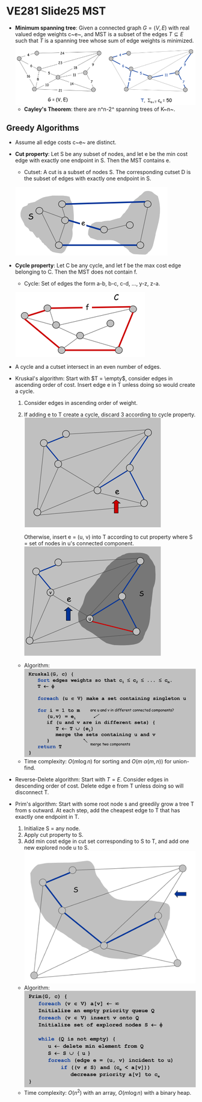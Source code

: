 # VE281 Slide25 MST

* **Minimum spanning tree**: Given a connected graph $G = (V, E)$ with real valued edge weights c~e~, and MST is a subset of the edges $T \subseteq E$ such that $T$ is a spanning tree whose sum of edge weights is minimized.
  ![](https://github.com/chuleichen/ji-ve281-slide_notes/blob/master/fig/%E6%89%B9%E6%B3%A8%202019-11-27%20161531.png?raw=true)
  * **Cayley's Theorem**: there are n^n-2^ spanning trees of K~n~.

## Greedy Algorithms

* Assume all edge costs c~e~ are distinct.

* **Cut property**: Let S be any subset of nodes, and let e be the min cost edge with exactly one endpoint in S. Then the MST contains e.

  * Cutset: A cut is a subset of nodes S. The corresponding cutset D is the subset of edges with exactly one endpoint in S.

  ![](https://github.com/chuleichen/ji-ve281-slide_notes/blob/master/fig/%E6%89%B9%E6%B3%A8%202019-11-27%20162501.png?raw=true)

* **Cycle property**: Let C be any cycle, and let f be the max cost edge belonging to C. Then the MST does not contain f.

  * Cycle: Set of edges the form a-b, b-c, c-d, ..., y-z, z-a.

  ![](https://github.com/chuleichen/ji-ve281-slide_notes/blob/master/fig/%E6%89%B9%E6%B3%A8%202019-11-27%20162516.png?raw=true)

* A cycle and a cutset intersect in an even number of edges.



* Kruskal's algorithm: Start with $T = \empty$, consider edges in ascending order of cost. Insert edge e in T unless doing so would create a cycle.

  1. Consider edges in ascending order of weight.

  2. If adding e to T create a cycle, discard 3 according to cycle property. 
     ![](https://github.com/chuleichen/ji-ve281-slide_notes/blob/master/fig/%E6%89%B9%E6%B3%A8%202019-11-27%20170916.png?raw=true)

     Otherwise, insert e = (u, v) into T according to cut property where S = set of nodes in u's connected component.
     ![](https://github.com/chuleichen/ji-ve281-slide_notes/blob/master/fig/%E6%89%B9%E6%B3%A8%202019-11-27%20170930.png?raw=true)

  * Algorithm:
    ![](https://github.com/chuleichen/ji-ve281-slide_notes/blob/master/fig/%E6%89%B9%E6%B3%A8%202019-11-27%20171055.png?raw=true)
  * Time complexity: $O(m \log n)$ for sorting and $O(m\ \alpha(m,n))$ for union-find.

* Reverse-Delete algorithm: Start with $T = E$. Consider edges in descending order of cost. Delete edge e from T unless doing so will disconnect T.

* Prim's algorithm: Start with some root node s and greedily grow a tree T from s outward. At each step, add the cheapest edge to T that has exactly one endpoint in T.

  1. Initialize S = any node.
  2. Apply cut property to S.
  3. Add min cost edge in cut set corresponding to S to T, and add one new explored node u to S.
     ![](https://github.com/chuleichen/ji-ve281-slide_notes/blob/master/fig/%E6%89%B9%E6%B3%A8%202019-11-27%20170207.png?raw=true)

  * Algorithm:
    ![](https://github.com/chuleichen/ji-ve281-slide_notes/blob/master/fig/%E6%89%B9%E6%B3%A8%202019-11-27%20170501.png?raw=true)
  * Time complexity: $O(n^2)$ with an array, $O(m\log n)$ with a binary heap.